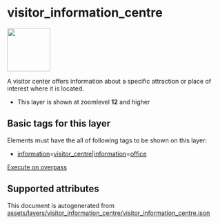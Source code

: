 

 visitor_information_centre 
============================



<img src='https://mapcomplete.osm.be/./assets/layers/visitor_information_centre/information.svg' height="100px"> 

A visitor center offers information about a specific attraction or place of interest where it is located.






  - This layer is shown at zoomlevel **12** and higher




 Basic tags for this layer 
---------------------------



Elements must have the all of following tags to be shown on this layer:



  - <a href='https://wiki.openstreetmap.org/wiki/Key:information' target='_blank'>information</a>=<a href='https://wiki.openstreetmap.org/wiki/Tag:information%3Dvisitor_centre' target='_blank'>visitor_centre</a>|<a href='https://wiki.openstreetmap.org/wiki/Key:information' target='_blank'>information</a>=<a href='https://wiki.openstreetmap.org/wiki/Tag:information%3Doffice' target='_blank'>office</a>


[Execute on overpass](http://overpass-turbo.eu/?Q=%5Bout%3Ajson%5D%5Btimeout%3A90%5D%3B(%20%20%20%20nwr%5B%22information%22%3D%22visitor_centre%22%5D(%7B%7Bbbox%7D%7D)%3B%0A%20%20%20%20nwr%5B%22information%22%3D%22office%22%5D(%7B%7Bbbox%7D%7D)%3B%0A)%3Bout%20body%3B%3E%3Bout%20skel%20qt%3B)



 Supported attributes 
----------------------

 

This document is autogenerated from [assets/layers/visitor_information_centre/visitor_information_centre.json](https://github.com/pietervdvn/MapComplete/blob/develop/assets/layers/visitor_information_centre/visitor_information_centre.json)